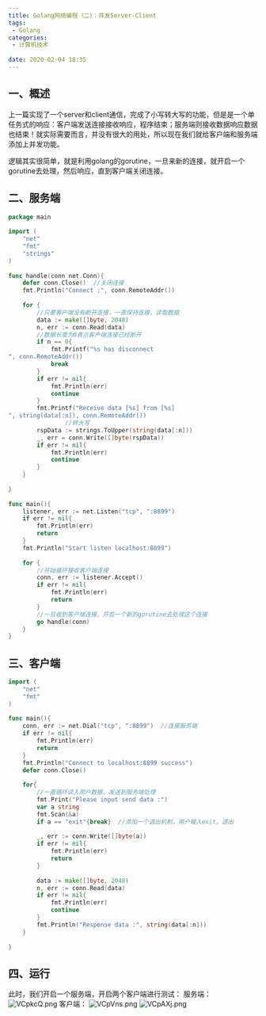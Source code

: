 ```yaml
---
title: Golang网络编程（二）：并发Server-Client
tags:
 - Golang
categories:
 - 计算机技术
  
date: 2020-02-04 18:35
---
```



## 一、概述

上一篇实现了一个server和client通信，完成了小写转大写的功能，但是是一个单任务式的响应：客户端发送连接接收响应，程序结束；服务端则接收数据响应数据也结束！就实际需要而言，并没有很大的用处，所以现在我们就给客户端和服务端添加上并发功能。
<!-- more -->

逻辑其实很简单，就是利用golang的gorutine，一旦来新的连接，就开启一个gorutine去处理，然后响应，直到客户端关闭连接。

## 二、服务端

``````go
package main
 
import (
	"net"
	"fmt"
	"strings"
)
 
func handle(conn net.Conn){
	defer conn.Close()  //关闭连接
	fmt.Println("Connect :", conn.RemoteAddr())
 
	for {
		//只要客户端没有断开连接，一直保持连接，读取数据
		data := make([]byte, 2048)
		n, err := conn.Read(data)
		//数据长度为0表示客户端连接已经断开
		if n == 0{
			fmt.Printf("%s has disconnect
", conn.RemoteAddr())
			break
		}
		if err != nil{
			fmt.Println(err)
			continue
		}
		fmt.Printf("Receive data [%s] from [%s]
", string(data[:n]), conn.RemoteAddr())
                //转大写
		rspData := strings.ToUpper(string(data[:n]))
		_, err = conn.Write([]byte(rspData))
		if err != nil{
			fmt.Println(err)
			continue
		}
	}
 
}
 
func main(){
	listener, err := net.Listen("tcp", ":8899")
	if err != nil{
		fmt.Println(err)
		return
	}
	fmt.Println("Start listen localhost:8899")
 
	for {
		//开始循环接收客户端连接
		conn, err := listener.Accept()
		if err != nil{
			fmt.Println(err)
			return
		}
		//一旦收到客户端连接，开启一个新的gorutine去处理这个连接
		go handle(conn)  
	}
}
``````

## 三、客户端

``````go
import (
	"net"
	"fmt"
)
 
func main(){
	conn, err := net.Dial("tcp", ":8899")  //连接服务端
	if err != nil{
		fmt.Println(err)
		return
	}
	fmt.Println("Connect to localhost:8899 success")
	defer conn.Close()
 
	for{
		//一直循环读入用户数据，发送到服务端处理
		fmt.Print("Please input send data :")
		var a string
		fmt.Scan(&a)
		if a == "exit"{break}  //添加一个退出机制，用户输入exit，退出
 
		_, err := conn.Write([]byte(a)) 
		if err != nil{
			fmt.Println(err)
			return
		}
 
		data := make([]byte, 2048)
		n, err := conn.Read(data)
		if err != nil{
			fmt.Println(err)
			continue
		}
		fmt.Println("Response data :", string(data[:n]))
	}
 
}
``````



## 四、运行
此时，我们开启一个服务端，开启两个客户端进行测试：
服务端：
![VCpkcQ.png](https://s2.ax1x.com/2019/05/22/VCpkcQ.png)
客户端：
![VCpVns.png](https://s2.ax1x.com/2019/05/22/VCpVns.png)
![VCpAXj.png](https://s2.ax1x.com/2019/05/22/VCpAXj.png)